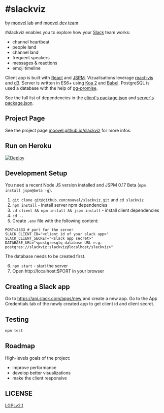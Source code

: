 &#35;slackviz
==============

by [moovel lab](http://lab.moovel.com) and [moovel dev team](https://developers.moovel.com)

&#35;slackviz enables you to explore how your [Slack](https://slack.com/) team works:

 - channel heartbeat
 - people land
 - channel land
 - frequent speakers
 - messages & reactions
 - emoji timeline

Client app is built with [React](https://facebook.github.io/react/) and [JSPM](http://jspm.io/). Vizualisations leverage [react-vis](https://github.com/uber/react-vis) and [d3](https://d3js.org/). Server is written in ES6+ using [Koa 2](https://github.com/koajs/koa) and [Babel](https://babeljs.io/). PostgreSQL is used a database with the help of [pg-promise](https://www.npmjs.com/package/pg-promise).

See the full list of dependencies in the [client's package.json](package.json) and [server's package.json](client/package.json).

Project Page
------------
See the project page [moovel.github.io/slackviz](http://moovel.github.io/slackviz/) for more infos.


Run on Heroku
-------------

[![Deploy](https://www.herokucdn.com/deploy/button.svg)](https://heroku.com/deploy?template=https://github.com/moovel/slackviz/tree/master)

Development Setup
-----------------

You need a recent Node JS version installed and JSPM 0.17 Beta (`npm install jspm@beta -g`).

1. `git clone git@github.com:moovel/slackviz.git` and `cd slackviz`
2. `npm install` - install server npm dependencies
3. `cd client && npm install && jspm install` - install client dependencies
4. `cd ..`
5. Create `.env` file with the following content:

```
PORT=3333 # port for the server
SLACK_CLIENT_ID="<client id of your slack app>"
SLACK_CLIENT_SECRET="<slack app secret>"
DATABASE_URL="<postgresqlq database URL e.g. postgres://slackviz:slackviz@localhost/slackviz>"
```

The database needs to be created first.

6. `npm start` - start the server
7.  Open http://localhost:$PORT in your browser

Creating a Slack app
--------------------

Go to https://api.slack.com/apps/new and create a new app. Go to the App Credentials tab of the newly created app to get client id and client secret.

Testing
-------

```sh
npm test
```

Roadmap
-------

High-levels goals of the project:

- improve performance
- develop better visualizations
- make the client responsive

LICENSE
-------

[LGPLv2.1](LICENSE)
